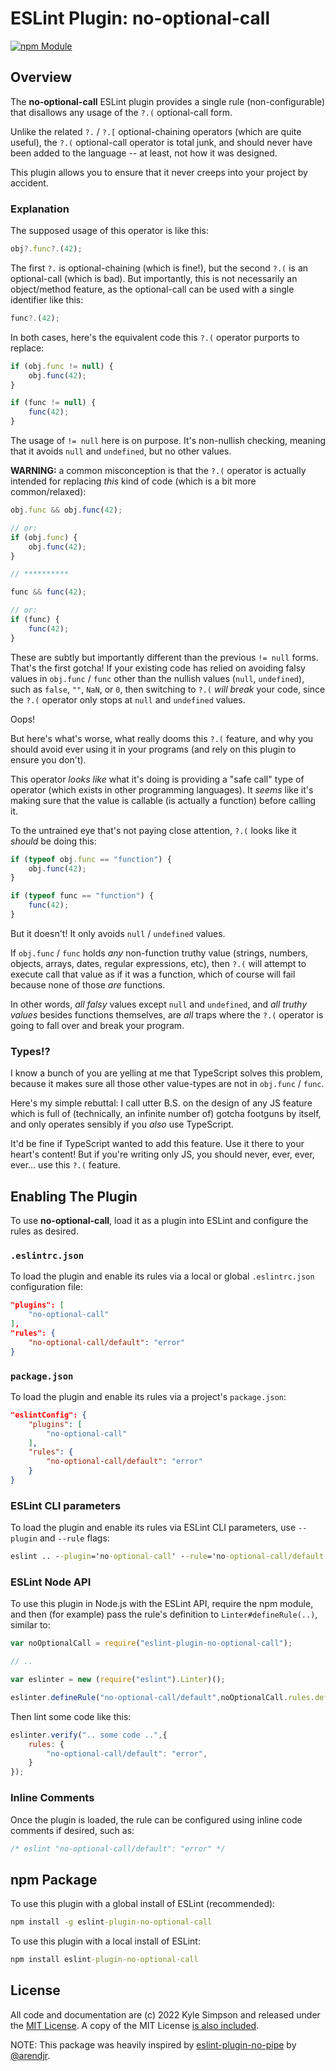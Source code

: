 # ESLint Plugin: no-optional-call

[![npm Module](https://badge.fury.io/js/eslint-plugin-no-optional-call.svg)](https://www.npmjs.org/package/eslint-plugin-no-optional-call)

## Overview

The **no-optional-call** ESLint plugin provides a single rule (non-configurable) that disallows any usage of the `?.(` optional-call form.

Unlike the related `?.` / `?.[` optional-chaining operators (which are quite useful), the `?.(` optional-call operator is total junk, and should never have been added to the language -- at least, not how it was designed.

This plugin allows you to ensure that it never creeps into your project by accident.

### Explanation

The supposed usage of this operator is like this:

```js
obj?.func?.(42);
```

The first `?.` is optional-chaining (which is fine!), but the second `?.(` is an optional-call (which is bad). But importantly, this is not necessarily an object/method feature, as the optional-call can be used with a single identifier like this:

```js
func?.(42);
```

In both cases, here's the equivalent code this `?.(` operator purports to replace:

```js
if (obj.func != null) {
    obj.func(42);
}

if (func != null) {
    func(42);
}
```

The usage of `!= null` here is on purpose. It's non-nullish checking, meaning that it avoids `null` and `undefined`, but no other values.

**WARNING:** a common misconception is that the `?.(` operator is actually intended for replacing *this* kind of code (which is a bit more common/relaxed):

```js
obj.func && obj.func(42);

// or:
if (obj.func) {
    obj.func(42);
}

// **********

func && func(42);

// or:
if (func) {
    func(42);
}
```

These are subtly but importantly different than the previous `!= null` forms. That's the first gotcha! If your existing code has relied on avoiding falsy values in `obj.func` / `func` other than the nullish values (`null`, `undefined`), such as `false`, `""`, `NaN`, or `0`, then switching to `?.(` *will break* your code, since the `?.(` operator only stops at `null` and `undefined` values.

Oops!

But here's what's worse, what really dooms this `?.(` feature, and why you should avoid ever using it in your programs (and rely on this plugin to ensure you don't).

This operator *looks like* what it's doing is providing a "safe call" type of operator (which exists in other programming languages). It *seems* like it's making sure that the value is callable (is actually a function) before calling it.

To the untrained eye that's not paying close attention, `?.(` looks like it *should* be doing this:

```js
if (typeof obj.func == "function") {
    obj.func(42);
}

if (typeof func == "function") {
    func(42);
}
```

But it doesn't! It only avoids `null` / `undefined` values.

If `obj.func` / `func` holds *any* non-function truthy value (strings, numbers, objects, arrays, dates, regular expressions, etc), then `?.(` will attempt to execute call that value as if it was a function, which of course will fail because none of those *are* functions.

In other words, *all falsy* values except `null` and `undefined`, and *all truthy values* besides functions themselves, are *all* traps where the `?.(` operator is going to fall over and break your program.

### Types!?

I know a bunch of you are yelling at me that TypeScript solves this problem, because it makes sure all those other value-types are not in `obj.func` / `func`.

Here's my simple rebuttal: I call utter B.S. on the design of any JS feature which is full of (technically, an infinite number of) gotcha footguns by itself, and only operates sensibly if you *also* use TypeScript.

It'd be fine if TypeScript wanted to add this feature. Use it there to your heart's content! But if you're writing only JS, you should never, ever, ever, ever... use this `?.(` feature.

## Enabling The Plugin

To use **no-optional-call**, load it as a plugin into ESLint and configure the rules as desired.

### `.eslintrc.json`

To load the plugin and enable its rules via a local or global `.eslintrc.json` configuration file:

```json
"plugins": [
    "no-optional-call"
],
"rules": {
    "no-optional-call/default": "error"
}
```

### `package.json`

To load the plugin and enable its rules via a project's `package.json`:

```json
"eslintConfig": {
    "plugins": [
        "no-optional-call"
    ],
    "rules": {
        "no-optional-call/default": "error"
    }
}
```

### ESLint CLI parameters

To load the plugin and enable its rules via ESLint CLI parameters, use `--plugin` and `--rule` flags:

```cmd
eslint .. --plugin='no-optional-call' --rule='no-optional-call/default: error' ..
```

### ESLint Node API

To use this plugin in Node.js with the ESLint API, require the npm module, and then (for example) pass the rule's definition to `Linter#defineRule(..)`, similar to:

```js
var noOptionalCall = require("eslint-plugin-no-optional-call");

// ..

var eslinter = new (require("eslint").Linter)();

eslinter.defineRule("no-optional-call/default",noOptionalCall.rules.default);
```

Then lint some code like this:

```js
eslinter.verify(".. some code ..",{
    rules: {
        "no-optional-call/default": "error",
    }
});
```

### Inline Comments

Once the plugin is loaded, the rule can be configured using inline code comments if desired, such as:

```js
/* eslint "no-optional-call/default": "error" */
```

## npm Package

To use this plugin with a global install of ESLint (recommended):

```cmd
npm install -g eslint-plugin-no-optional-call
```

To use this plugin with a local install of ESLint:

```cmd
npm install eslint-plugin-no-optional-call
```

## License

All code and documentation are (c) 2022 Kyle Simpson and released under the [MIT License](http://getify.mit-license.org/). A copy of the MIT License [is also included](LICENSE.txt).

NOTE: This package was heavily inspired by [eslint-plugin-no-pipe](https://github.com/arendjr/eslint-plugin-no-pipe) by [@arendjr](https://github.com/arendjr).
